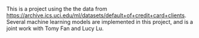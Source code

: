 This is a project using the the data from https://archive.ics.uci.edu/ml/datasets/default+of+credit+card+clients. Several machine learning models are implemented in this project, and is a joint work with Tomy Fan and Lucy Lu.
